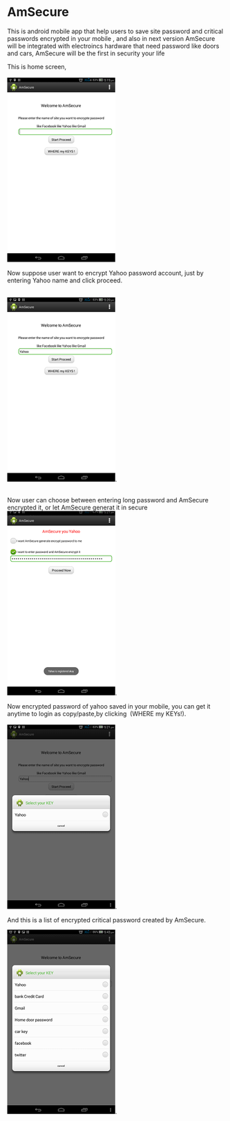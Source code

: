 # AmSecure
This is android mobile app that help users to save site password and critical passwords encrypted in your mobile , and also in next version AmSecure will be integrated with electroincs hardware that need password like doors and cars, AmSecure will be the first in security your life


This is home screen, 
                                                                                                                                
![alt tag](https://raw.githubusercontent.com/ibrahim1hero1/AmSecure/master/readme/images/Screenshot_2016-12-08-17-19-544.png)

 
 Now suppose user want to encrypt Yahoo password account, just by entering Yahoo name and click proceed.                                                                                                                                                        
 

![alt tag](https://raw.githubusercontent.com/ibrahim1hero1/AmSecure/master/readme/images/Screenshot_2016-12-08-17-20-233.png).                                                                                                                                    
                                                                                                                                    
Now user can choose between entering long password and AmSecure encrypted it, or let AmSecure generat it in secure                         
![alt tag](https://raw.githubusercontent.com/ibrahim1hero1/AmSecure/master/readme/images/Screenshot_2016-12-08-17-21-044.png).        

Now encrypted password of yahoo saved in your mobile, you can get it anytime to login as copy/paste,by clicking  (WHERE my KEYs!).                                                                                                                                   ![alt tag](https://raw.githubusercontent.com/ibrahim1hero1/AmSecure/master/readme/images/Screenshot_2016-12-08-17-21-233.png).           

And this is a list of encrypted critical password created by AmSecure.  

![alt tag](https://raw.githubusercontent.com/ibrahim1hero1/AmSecure/master/readme/images/Screenshot_2016-12-08-17-43-500.png).
                                                                                                                                                                                                                                                                                                                              
